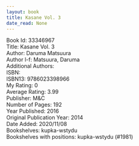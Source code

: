 ```yaml
---
layout: book
title: Kasane Vol. 3
date_read: None
---
```


Book Id: 33346967<br />
Title: Kasane Vol. 3<br />
Author: Daruma Matsuura<br />
Author l-f: Matsuura, Daruma<br />
Additional Authors: <br />
ISBN: <br />
ISBN13: 9786023398966<br />
My Rating: 0<br />
Average Rating: 3.99<br />
Publisher: M&C<br />
Number of Pages: 192<br />
Year Published: 2016<br />
Original Publication Year: 2014<br />
Date Added: 2020/11/08<br />
Bookshelves: kupka-wstydu<br />
Bookshelves with positions: kupka-wstydu (#1981)<br />


